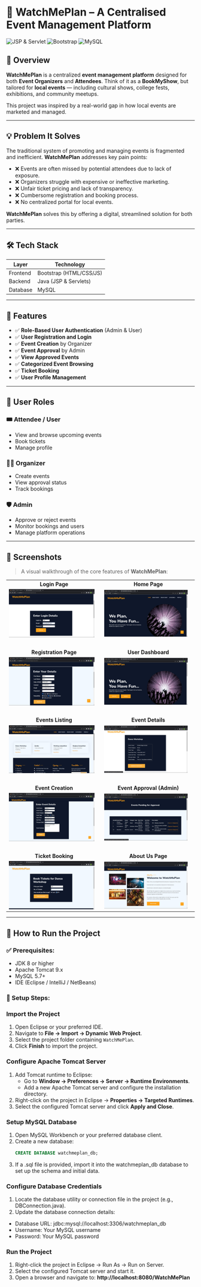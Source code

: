 # 🎫 WatchMePlan – A Centralised Event Management Platform

![JSP & Servlet](https://img.shields.io/badge/Backend-JSP%20%26%20Servlet-red)
![Bootstrap](https://img.shields.io/badge/Frontend-Bootstrap-blue)
![MySQL](https://img.shields.io/badge/Database-MySQL-yellow)


## 📍 Overview

**WatchMePlan** is a centralized **event management platform** designed for both **Event Organizers** and **Attendees**. Think of it as a **BookMyShow**, but tailored for **local events** — including cultural shows, college fests, exhibitions, and community meetups.

This project was inspired by a real-world gap in how local events are marketed and managed.

---

## 💡 Problem It Solves

The traditional system of promoting and managing events is fragmented and inefficient.
**WatchMePlan** addresses key pain points:

- ❌ Events are often missed by potential attendees due to lack of exposure.
- ❌ Organizers struggle with expensive or ineffective marketing.
- ❌ Unfair ticket pricing and lack of transparency.
- ❌ Cumbersome registration and booking process.
- ❌ No centralized portal for local events.

**WatchMePlan** solves this by offering a digital, streamlined solution for both parties.

---

## 🛠 Tech Stack

| Layer       | Technology         |
|------------|--------------------|
| Frontend    | Bootstrap (HTML/CSS/JS) |
| Backend     | Java (JSP & Servlets)   |
| Database    | MySQL             |

---

## 🔐 Features

- ✅ **Role-Based User Authentication** (Admin & User)
- ✅ **User Registration and Login**
- ✅ **Event Creation** by Organizer
- ✅ **Event Approval** by Admin
- ✅ **View Approved Events**
- ✅ **Categorized Event Browsing**
- ✅ **Ticket Booking**
- ✅ **User Profile Management**

---

## 👥 User Roles

### 🎟 Attendee / User
- View and browse upcoming events
- Book tickets
- Manage profile

### 🧑‍💼 Organizer
- Create events
- View approval status
- Track bookings

### 🛡 Admin
- Approve or reject events
- Monitor bookings and users
- Manage platform operations

---

## 📸 Screenshots

> A visual walkthrough of the core features of **WatchMePlan**:

<table>
  <tr>
    <td align="center"><strong>Login Page</strong></td>
    <td align="center"><strong>Home Page</strong></td>
  </tr>
  <tr>
    <td><img src="screenshots/Login.jpg" width="95%"/></td>
    <td><img src="screenshots/HomePage.jpg" width="95%"/></td>
  </tr>
  
  <tr><td colspan="2"><br/></td></tr>

  <tr>
    <td align="center"><strong>Registration Page</strong></td>
    <td align="center"><strong>User Dashboard</strong></td>
  </tr>
  <tr>
    <td><img src="screenshots/Registration.jpg" width="95%"/></td>
    <td><img src="screenshots/Dashboard.jpg" width="95%"/></td>
  </tr>
  
  <tr><td colspan="2"><br/></td></tr>

  <tr>
    <td align="center"><strong>Events Listing</strong></td>
    <td align="center"><strong>Event Details</strong></td>
  </tr>
  <tr>
    <td><img src="screenshots/Events.jpg" width="95%"/></td>
    <td><img src="screenshots/EventDetails.jpg" width="95%"/></td>
  </tr>
  
  <tr><td colspan="2"><br/></td></tr>

  <tr>
    <td align="center"><strong>Event Creation</strong></td>
    <td align="center"><strong>Event Approval (Admin)</strong></td>
  </tr>
  <tr>
    <td><img src="screenshots/EventCreation.jpg" width="95%"/></td>
    <td><img src="screenshots/EventApproval.jpg" width="95%"/></td>
  </tr>

  <tr><td colspan="2"><br/></td></tr>

  <tr>
    <td align="center"><strong>Ticket Booking</strong></td>
    <td align="center"><strong>About Us Page</strong></td>
  </tr>
  <tr>
    <td><img src="screenshots/TicketBooking.jpg" width="95%"/></td>
    <td><img src="screenshots/AboutUs.jpg" width="95%"/></td>
  </tr>
</table>

---

## 🚀 How to Run the Project

### ✅ Prerequisites:
- JDK 8 or higher
- Apache Tomcat 9.x
- MySQL 5.7+
- IDE (Eclipse / IntelliJ / NetBeans)

### 🔧 Setup Steps:

### Import the Project
1. Open Eclipse or your preferred IDE.
2. Navigate to **File → Import → Dynamic Web Project**.
3. Select the project folder containing `WatchMePlan`.
4. Click **Finish** to import the project.

### Configure Apache Tomcat Server
1. Add Tomcat runtime to Eclipse:
   - Go to **Window → Preferences → Server → Runtime Environments**.
   - Add a new Apache Tomcat server and configure the installation directory.
2. Right-click on the project in Eclipse → **Properties → Targeted Runtimes**.
3. Select the configured Tomcat server and click **Apply and Close**.

### Setup MySQL Database
1. Open MySQL Workbench or your preferred database client.
2. Create a new database:
   ```sql
   CREATE DATABASE watchmeplan_db;
3. If a .sql file is provided, import it into the watchmeplan_db database to set up the schema and initial data.

### Configure Database Credentials
1. Locate the database utility or connection file in the project (e.g., DBConnection.java).
2. Update the database connection details:
- Database URL: jdbc:mysql://localhost:3306/watchmeplan_db
- Username: Your MySQL username
- Password: Your MySQL password

### Run the Project
1. Right-click the project in Eclipse → Run As → Run on Server.
2. Select the configured Tomcat server and start it.
3. Open a browser and navigate to: **http://localhost:8080/WatchMePlan**
